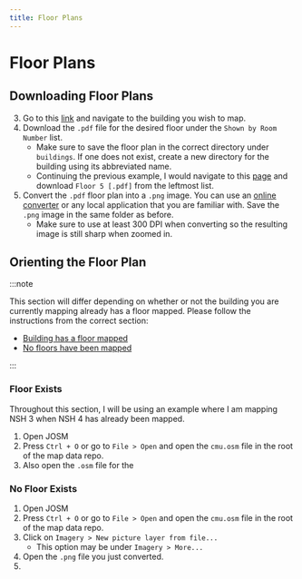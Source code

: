 ```yaml
---
title: Floor Plans
---
```


# Floor Plans

## Downloading Floor Plans

3. Go to this [link](https://www.cmu.edu/finance/property-space/floorplan-room/) and navigate to the building you wish to map.
4. Download the `.pdf` file for the desired floor under the `Shown by Room Number` list.
   - Make sure to save the floor plan in the correct directory under `buildings`. If one does not exist, create a new directory for the building using its abbreviated name.
   - Continuing the previous example, I would navigate to this [page](https://www.cmu.edu/finance/property-space/floorplan-room/acad-admin/GHC/index.html) and download `Floor 5 [.pdf]` from the leftmost list.
5. Convert the `.pdf` floor plan into a `.png` image. You can use an [online converter](https://cloudconvert.com/pdf-to-png) or any local application that you are familiar with. Save the `.png` image in the same folder as before.
   - Make sure to use at least 300 DPI when converting so the resulting image is still sharp when zoomed in.

## Orienting the Floor Plan

:::note

This section will differ depending on whether or not the building you are currently mapping already has a floor mapped.
Please follow the instructions from the correct section:

- [Building has a floor mapped](#floor-exists)
- [No floors have been mapped](#no-floor-exists)

:::

### Floor Exists

Throughout this section, I will be using an example where I am mapping NSH 3 when NSH 4 has already been mapped.

1. Open JOSM
2. Press `Ctrl + O` or go to `File > Open` and open the `cmu.osm` file in the root of the map data repo.
3. Also open the `.osm` file for the

### No Floor Exists

1. Open JOSM
2. Press `Ctrl + O` or go to `File > Open` and open the `cmu.osm` file in the root of the map data repo.
3. Click on `Imagery > New picture layer from file...`
   - This option may be under `Imagery > More...`
4. Open the `.png` file you just converted.
5.
